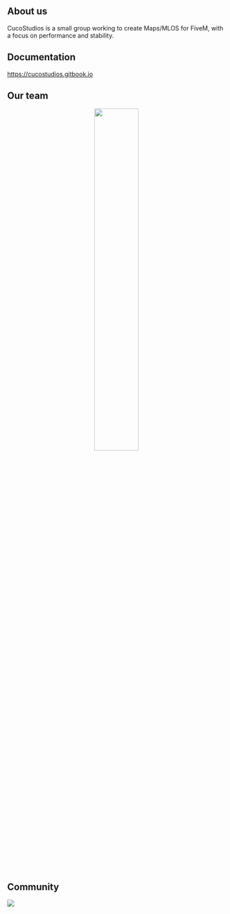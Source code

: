 ## About us
CucoStudios is a small group working to create Maps/MLOS for FiveM, with a focus on performance and stability.

## Documentation
https://cucostudios.gitbook.io

## Our team
<div align="center">
        <a href="https://ko-fi.com/filipecuco"><img width="45%" src="https://github-readme-stats.vercel.app/api?username=FilipeCuco&layout=compact&theme=react&hide_border=true&show_icons=true"/></a>
</div>

## Community
<p><a href="https://discord.gg/h7Fjx55zU7">
      <img src="https://img.shields.io/discord/1134193623500599480?style=for-the-badge&logo=discord&labelColor=7289da&logoColor=white&color=2c2f33&label=Discord"/>
</a></p>
